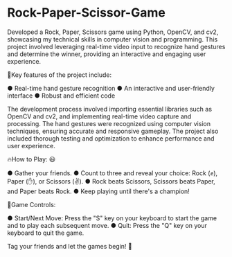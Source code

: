 # Rock-Paper-Scissor-Game
Developed a Rock, Paper, Scissors game using Python, OpenCV, and cv2, showcasing my technical skills in computer vision and programming. This project involved leveraging real-time video input to recognize hand gestures and determine the winner, providing an interactive and engaging user experience.

 🌟Key features of the project include:

● Real-time hand gesture recognition
● An interactive and user-friendly interface
● Robust and efficient code

The development process involved importing essential libraries such as OpenCV and cv2, and implementing real-time video capture and processing. The hand gestures were recognized using computer vision techniques, ensuring accurate and responsive gameplay. The project also included thorough testing and optimization to enhance performance and user experience.

 🔥How to Play: 😃

● Gather your friends.
● Count to three and reveal your choice: Rock (✊), Paper (✋), or Scissors (✌).
● Rock beats Scissors, Scissors beats Paper, and Paper beats Rock.
● Keep playing until there's a champion!

🌟Game Controls:

● Start/Next Move: Press the "S" key on your keyboard to start the game and to play each subsequent move.
● Quit: Press the "Q" key on your keyboard to quit the game.

Tag your friends and let the games begin! 🤩

